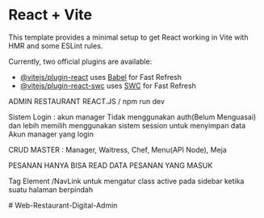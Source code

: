# React + Vite

This template provides a minimal setup to get React working in Vite with HMR and some ESLint rules.

Currently, two official plugins are available:

- [@vitejs/plugin-react](https://github.com/vitejs/vite-plugin-react/blob/main/packages/plugin-react/README.md) uses [Babel](https://babeljs.io/) for Fast Refresh
- [@vitejs/plugin-react-swc](https://github.com/vitejs/vite-plugin-react-swc) uses [SWC](https://swc.rs/) for Fast Refresh





ADMIN RESTAURANT REACT.JS / npm run dev 

Sistem Login : akun manager
Tidak menggunakan auth(Belum Menguasai) dan lebih memilih menggunakan sistem session untuk menyimpan data Akun manager yang login

CRUD MASTER :
Manager,
Waitress,
Chef,
Menu(API Node),
Meja

PESANAN HANYA BISA READ DATA PESANAN YANG MASUK

Tag Element /NavLink untuk mengatur class active pada sidebar ketika suatu halaman berpindah

#   W e b - R e s t a u r a n t - D i g i t a l - A d m i n  
 